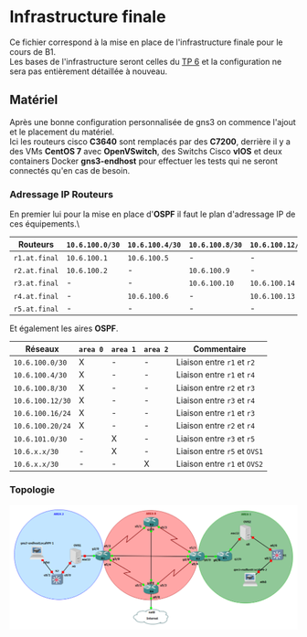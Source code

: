 # Infrastructure finale

Ce fichier correspond à la mise en place de l'infrastructure finale pour le cours de B1.\
Les bases de l'infrastructure seront celles du [TP 6](TP_6.md) et la configuration ne sera pas entièrement détaillée à nouveau.

## Matériel

Après une bonne configuration personnalisée de gns3 on commence l'ajout et le placement du matériel.\
Ici les routeurs cisco __C3640__ sont remplacés par des __C7200__, derrière il y a des VMs __CentOS 7__ avec __OpenVSwitch__, des Switchs Cisco __vIOS__ et deux containers Docker __gns3-endhost__ pour effectuer les tests qui ne seront connectés qu'en cas de besoin.

### Adressage IP Routeurs

En premier lui pour la mise en place d'__OSPF__ il faut le plan d'adressage IP de ces équipements.\

| __Routeurs__  | `10.6.100.0/30` | `10.6.100.4/30` | `10.6.100.8/30` | `10.6.100.12/30` | `10.6.100.16/30` | `10.6.100.20/30` | `10.6.110.0/30` |
| ------------- | --------------- | --------------- | --------------- | ---------------- | ---------------- | ---------------- | --------------- |
| `r1.at.final` | `10.6.100.1`    | `10.6.100.5`    | -               | -                | `10.6.100.17`    | -                | -               |
| `r2.at.final` | `10.6.100.2`    | -               | `10.6.100.9`    | -                | -                | `10.6.100.21`    | -               |
| `r3.at.final` | -               | -               | `10.6.100.10`   | `10.6.100.14`    | `10.6.100.18`    | -                | -               |
| `r4.at.final` | -               | `10.6.100.6`    | -               | `10.6.100.13`    | -                | `10.6.100.22`    | -               |
| `r5.at.final` | -               | -               | -               | -                | -                | -                | `10.6.110.1`    |

Et également les aires __OSPF__.

| Réseaux          | `area 0` | `area 1` | `area 2` | Commentaire                  |
| ---------------- | -------- | -------- | -------- | ---------------------------- |
| `10.6.100.0/30`  | X        | -        | -        | Liaison entre `r1` et `r2`   |
| `10.6.100.4/30`  | X        | -        | -        | Liaison entre `r1` et `r4`   |
| `10.6.100.8/30`  | X        | -        | -        | Liaison entre `r2` et `r3`   |
| `10.6.100.12/30` | X        | -        | -        | Liaison entre `r3` et `r4`   |
| `10.6.100.16/24` | X        | -        | -        | Liaison entre `r1` et `r3`   |
| `10.6.100.20/24` | X        | -        | -        | Liaison entre `r2` et `r4`   |
| `10.6.101.0/30`  | -        | X        | -        | Liaison entre `r3` et `r5`   |
| `10.6.x.x/30`    | -        | X        | -        | Liaison entre `r5` et `OVS1` |
| `10.6.x.x/30`    | -        | -        | X        | Liaison entre `r1` et `OVS2` |

### Topologie

![Topologie préparation LAB](Final/Topologie_base.png)
